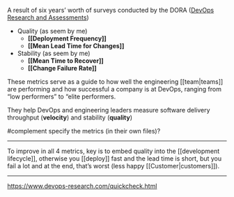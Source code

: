 A result of six years’ worth of surveys conducted by the DORA ([DevOps Research and Assessments](https://devops-research.com/))

- Quality (as seem by me)
	- **[[Deployment Frequency]]**
	- **[[Mean Lead Time for Changes]]**
- Stability (as seem by me)
	- **[[Mean Time to Recover]]**
	- **[[Change Failure Rate]]**

These metrics serve as a guide to how well the engineering [[team|teams]] are performing and how successful a company is at DevOps, ranging from “low performers” to “elite performers.

They help DevOps and engineering leaders measure software delivery throughput (**velocity**) and stability (**quality**)

#complement specify the metrics (in their own files)?

---

To improve in all 4 metrics, key is to embed quality into the [[development lifecycle]], otherwise you [[deploy]] fast and the lead time is short, but you fail a lot and at the end, that’s worst (less happy [[Customer|customers]]).

---

https://www.devops-research.com/quickcheck.html